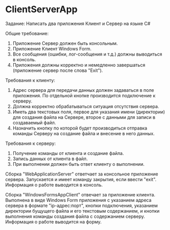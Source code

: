 # ClientServerApp

Задание: Написать два приложения Клиент и Сервер на языке C#

Общие требование: 
1) Приложение Сервер должен быть консольным. 
2) Приложение Клиент Windows Form. 
3) Все сообщения (ошибки, лог-сообщения и т.д.) должны выводиться в консоль. 
4) Приложения должны корректно и немедленно завершаться (приложение сервер после слова "Exit").

Требования к клиенту: 
1) Адрес сервера для передачи данных должен задаваться в поле приложения. По отдельной кнопке производится подключение к серверу. 
2) Должна корректно обрабатываться ситуация отсутствия сервера. 
3) Иметь два текстовых поля, первое для указания имени (директории) для создания файла на Сервере, второе с данными для записи в создаваемый файл. 
4) Назначить кнопку по которой будет производиться отправка команды Серверу на создание файла и внесение в него данных.

Требования к серверу: 
1) Получение команды от клиента и создание файла. 
2) Запись данных от клиента в файл. 
3) При выполнении должен быть ответ клиенту о выполнении.

Сборка "WebApplicationServer" ответчает за консольное приложение сервера. Запускается и имеет команду закрытия, если ввести "exit". Информация о работе выводится в консоль.

Сборка "WindowsFormsAppClient" отвечает за приложение клиента. Выполнена в виде Windows Form приложения с указанием адреса сервера в формате "ip-адрес:порт", кнопки подключения, указанием директории бущущего файла и его текстовым содержанием, и кнопки выполнения команды создания файла с содержанием серверу. Информация о работе выводится на форму. 
